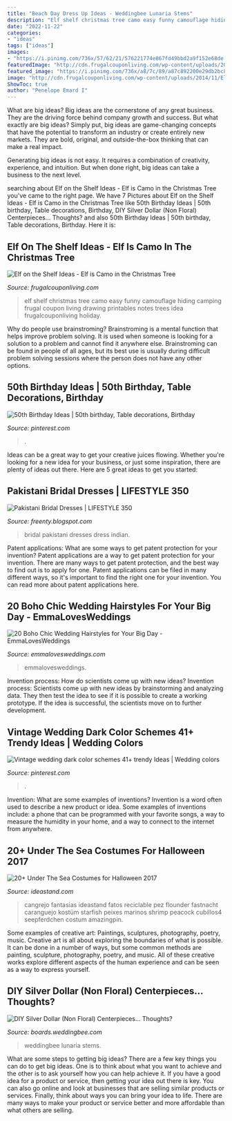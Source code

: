```yaml
---
title: "Beach Day Dress Up Ideas - Weddingbee Lunaria Stems"
description: "Elf shelf christmas tree camo easy funny camouflage hiding camping frugal coupon living drawing printables notes trees idea frugalcouponliving holiday"
date: "2022-11-22"
categories:
- "ideas"
tags: ["ideas"]
images:
- "https://i.pinimg.com/736x/57/62/21/576221774e867fd49bbd2a9f152e68de.jpg"
featuredImage: "http://cdn.frugalcouponliving.com/wp-content/uploads/2014/11/Elf-on-the-shelf-ideas-camo-frugal-coupon-living.jpg"
featured_image: "https://i.pinimg.com/736x/a8/7c/89/a87c892200e29db2bc8534aeab6002b0.jpg"
image: "http://cdn.frugalcouponliving.com/wp-content/uploads/2014/11/Elf-on-the-shelf-ideas-camo-frugal-coupon-living.jpg"
ShowToc: true
author: "Penelope Emard I"
---
```



What are big ideas?
Big ideas are the cornerstone of any great business. They are the driving force behind company growth and success. But what exactly are big ideas?
Simply put, big ideas are game-changing concepts that have the potential to transform an industry or create entirely new markets. They are bold, original, and outside-the-box thinking that can make a real impact.

Generating big ideas is not easy. It requires a combination of creativity, experience, and intuition. But when done right, big ideas can take a business to the next level.

	

		
searching about Elf on the Shelf Ideas - Elf is Camo in the Christmas Tree you've came to the right page. We have 7 Pictures about Elf on the Shelf Ideas - Elf is Camo in the Christmas Tree like 50th Birthday Ideas | 50th birthday, Table decorations, Birthday, DIY Silver Dollar (Non Floral) Centerpieces… Thoughts? and also 50th Birthday Ideas | 50th birthday, Table decorations, Birthday. Here it is:
		
    
## Elf On The Shelf Ideas - Elf Is Camo In The Christmas Tree

<img loading=lazy src="http://cdn.frugalcouponliving.com/wp-content/uploads/2014/11/Elf-on-the-shelf-ideas-camo-frugal-coupon-living.jpg" onerror="this.onerror=null;this.src='https://tse2.mm.bing.net/th?id=OIP.7r37pjWjbchiaOhq1IXnjgHaLH&amp;pid=15.1';" alt="Elf on the Shelf Ideas - Elf is Camo in the Christmas Tree">

_Source: frugalcouponliving.com_

>elf shelf christmas tree camo easy funny camouflage hiding camping frugal coupon living drawing printables notes trees idea frugalcouponliving holiday. 

	

Why do people use brainstroming?
Brainstroming is a mental function that helps improve problem solving. It is used when someone is looking for a solution to a problem and cannot find it anywhere else. Brainstroming can be found in people of all ages, but its best use is usually during difficult problem solving sessions where the person does not have any other options.

    
## 50th Birthday Ideas | 50th Birthday, Table Decorations, Birthday

<img loading=lazy src="https://i.pinimg.com/736x/57/62/21/576221774e867fd49bbd2a9f152e68de.jpg" onerror="this.onerror=null;this.src='https://tse3.mm.bing.net/th?id=OIP.0K9vtAi-U_4GZ8sotCAmGAHaJ3&amp;pid=15.1';" alt="50th Birthday Ideas | 50th birthday, Table decorations, Birthday">

_Source: pinterest.com_

>. 

	

Ideas can be a great way to get your creative juices flowing. Whether you're looking for a new idea for your business, or just some inspiration, there are plenty of ideas out there. Here are 5 great ideas to get you started: 

    
## Pakistani Bridal Dresses | LIFESTYLE 350

<img loading=lazy src="http://4.bp.blogspot.com/-Pq5GKFwZ6mo/VCrwxx0hITI/AAAAAAAAJV8/C3-uVy_pBM0/s1600/Pakistan-and-Indian-Bridal-wedding-dress-collection-2013-10.png" onerror="this.onerror=null;this.src='https://tse3.mm.bing.net/th?id=OIP.jQwEFBp498loCaWV6a8p7wHaLl&amp;pid=15.1';" alt="Pakistani Bridal Dresses | LIFESTYLE 350">

_Source: freenty.blogspot.com_

>bridal pakistani dresses dress indian. 

	

Patent applications: What are some ways to get patent protection for your invention?
Patent applications are a way to get patent protection for your invention. There are many ways to get patent protection, and the best way to find out is to apply for one. Patent applications can be filed in many different ways, so it's important to find the right one for your invention. You can read more about patent applications here.

    
## 20 Boho Chic Wedding Hairstyles For Your Big Day - EmmaLovesWeddings

<img loading=lazy src="https://emmalovesweddings.com/wp-content/uploads/2018/05/boho-chic-wedding-hairstyle-with-headpieces.jpg" onerror="this.onerror=null;this.src='https://tse1.mm.bing.net/th?id=OIP.F6tgoBvyE0G4AplWZ0OuWAHaLH&amp;pid=15.1';" alt="20 Boho Chic Wedding Hairstyles for Your Big Day - EmmaLovesWeddings">

_Source: emmalovesweddings.com_

>emmalovesweddings. 

	

Invention process: How do scientists come up with new ideas?
Invention process: Scientists come up with new ideas by brainstorming and analyzing data. They then test the idea to see if it is possible to create a working prototype. If the idea is successful, the scientists move on to further development.

    
## Vintage Wedding Dark Color Schemes 41+ Trendy Ideas | Wedding Colors

<img loading=lazy src="https://i.pinimg.com/736x/a8/7c/89/a87c892200e29db2bc8534aeab6002b0.jpg" onerror="this.onerror=null;this.src='https://tse3.mm.bing.net/th?id=OIP.7td3sgmDlObDTxlxx0ApFwAAAA&amp;pid=15.1';" alt="Vintage wedding dark color schemes 41+ trendy Ideas | Wedding colors">

_Source: pinterest.com_

>. 

	

Invention: What are some examples of inventions?
Invention is a word often used to describe a new product or idea. Some examples of inventions include: a phone that can be programmed with your favorite songs, a way to measure the humidity in your home, and a way to connect to the internet from anywhere.

    
## 20+ Under The Sea Costumes For Halloween 2017

<img loading=lazy src="https://ideastand.com/wp-content/uploads/2017/09/sea-costume-diy/20-under-the-sea-costumes-costume-diy.jpg" onerror="this.onerror=null;this.src='https://tse3.mm.bing.net/th?id=OIP.HjtZHAVHNzSW72UB1LX2iAHaNd&amp;pid=15.1';" alt="20+ Under The Sea Costumes for Halloween 2017">

_Source: ideastand.com_

>cangrejo fantasias ideastand fatos reciclable pez flounder fastnacht caranguejo kostüm starfish peixes marinos shrimp peacock cubillos4 seepferdchen costum amazingpin. 

	

Some examples of creative art: Paintings, sculptures, photography, poetry, music.
Creative art is all about exploring the boundaries of what is possible. It can be done in a number of ways, but some common methods are painting, sculpture, photography, poetry, and music. All of these creative works explore different aspects of the human experience and can be seen as a way to express yourself.

    
## DIY Silver Dollar (Non Floral) Centerpieces… Thoughts?

<img loading=lazy src="http://www-static.weddingbee.com/pics/291936/Centerpieces_3.jpg" onerror="this.onerror=null;this.src='https://tse1.mm.bing.net/th?id=OIP.d8AzWt6dDAWz1_iXiGYKUQHaJ4&amp;pid=15.1';" alt="DIY Silver Dollar (Non Floral) Centerpieces… Thoughts?">

_Source: boards.weddingbee.com_

>weddingbee lunaria stems. 

	

What are some steps to getting big ideas?
There are a few key things you can do to get big ideas. One is to think about what you want to achieve and the other is to ask yourself how you can help achieve it. If you have a good idea for a product or service, then getting your idea out there is key. You can also go online and look at businesses that are selling similar products or services. Finally, think about ways you can bring your idea to life. There are many ways to make your product or service better and more affordable than what others are selling.

